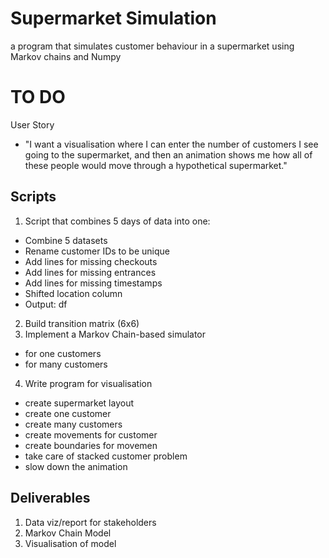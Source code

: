 # Supermarket Simulation
a program that simulates customer behaviour in a supermarket using Markov chains and Numpy


# TO DO

User Story
- "I want a visualisation where I can enter the number of customers I see going to the supermarket, and then an animation shows me how all of these people would move through a hypothetical supermarket."


## Scripts
1. Script that combines 5 days of data into one:
  - Combine 5 datasets
  - Rename customer IDs to be unique
  - Add lines for missing checkouts
  - Add lines for missing entrances
  - Add lines for missing timestamps
  - Shifted location column
  - Output: df
2. Build transition matrix (6x6)
3. Implement a Markov Chain-based simulator
  - for one customers
  - for many customers
4. Write program for visualisation
  - create supermarket layout
  - create one customer
  - create many customers
  - create movements for customer
  - create boundaries for movemen
  - take care of stacked customer problem
  - slow down the animation



## Deliverables
1. Data viz/report for stakeholders
2. Markov Chain Model
3. Visualisation of model
